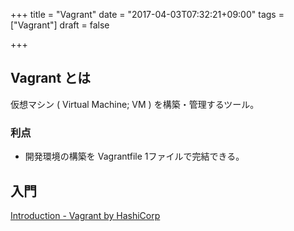 +++
title = "Vagrant"
date = "2017-04-03T07:32:21+09:00"
tags = ["Vagrant"]
draft = false

+++

## Vagrant とは

仮想マシン ( Virtual Machine; VM ) を構築・管理するツール。


### 利点

- 開発環境の構築を Vagrantfile 1ファイルで完結できる。

## 入門

[Introduction \- Vagrant by HashiCorp](https://www.vagrantup.com/intro/index.html)

